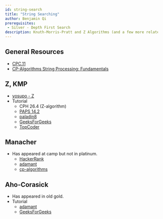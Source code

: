 ```yaml
---
id: string-search
title: "String Searching"
author: Benjamin Qi
prerequisites: 
 - Silver - Depth First Search
description: Knuth-Morris-Pratt and Z Algorithms (and a few more related topics).
---
```


## General Resources

 - [CPC.11](https://github.com/SuprDewd/T-414-AFLV/tree/master/11_strings)
 - [CP-Algorithms String Processing: Fundamentals](https://cp-algorithms.com/)

## Z, KMP

  - [yosupo - Z](https://judge.yosupo.jp/problem/zalgorithm)
  - Tutorial
    - CPH 26.4 (Z-algorithm)
    - [PAPS 14.2](https://www.csc.kth.se/~jsannemo/slask/main.pdf)
    - [paladin8](http://codeforces.com/blog/entry/3107)
    - [GeeksForGeeks](http://www.geeksforgeeks.org/searching-for-patterns-set-2-kmp-algorithm/)
    - [TopCoder](https://www.topcoder.com/community/data-science/data-science-tutorials/introduction-to-string-searching-algorithms/)

## Manacher

  - Has appeared at camp but not in platinum.
    - [HackerRank](https://www.hackerrank.com/topics/manachers-algorithm)
    - [adamant](http://codeforces.com/blog/entry/12143)
    - [cp-algorithms](https://cp-algorithms.com/string/manacher.html)
    
## Aho-Corasick

  - Has appeared in old gold.
  - Tutorial
    - [adamant](http://codeforces.com/blog/entry/14854)
    - [GeeksForGeeks](http://www.geeksforgeeks.org/aho-corasick-algorithm-pattern-searching/)
